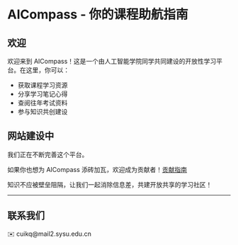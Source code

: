# AICompass - 你的课程助航指南
## 欢迎
欢迎来到 AICompass！这是一个由人工智能学院同学共同建设的开放性学习平台。在这里，你可以：
    
- 获取课程学习资源
- 分享学习笔记心得
- 查阅往年考试资料
- 参与知识共创建设

## 网站建设中
我们正在不断完善这个平台。

如果你也想为 AICompass 添砖加瓦，欢迎成为贡献者！[贡献指南](ContributionGuidelines.md)

知识不应被壁垒阻隔，让我们一起消除信息差，共建开放共享的学习社区！

---
## 联系我们
✉️ cuikq&#64;mail2&#46;sysu&#46;edu&#46;cn

